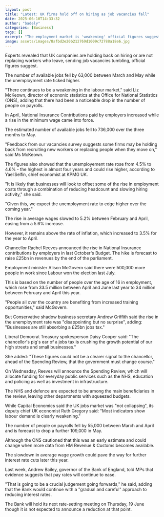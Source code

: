 ```yaml
---
layout: post
title: "Latest: UK firms hold off on hiring as job vacancies fall"
date: 2025-06-10T14:33:32
author: "badely"
categories: [Business]
tags: []
excerpt: "The employment market is 'weakening' official figures suggest, as cautious businesses delay recruitment."
image: assets/images/8afbd2e20b212769d1009c72788a18e6.jpg
---
```


Experts revealed that UK companies are holding back on hiring or are not replacing workers who leave, sending job vacancies tumbling, official figures suggest.

The number of available jobs fell by 63,000 between March and May while the unemployment rate ticked higher.

"There continues to be a weakening in the labour market," said Liz McKeown, director of econonic statistics at the Office for National Statistics (ONS), adding that there had been a noticeable drop in the number of people on payrolls.

In April, National Insurance Contributions paid by employers increased while a rise in the minimum wage came into force. 

The estimated number of available jobs fell to 736,000 over the three months to May. 

"Feedback from our vacancies survey suggests some firms may be holding back from recruiting new workers or replacing people when they move on," said Ms McKeown.

The figures also showed that the unemployement rate rose from 4.5% to 4.6% - the highest in almost four years and could rise higher, according to Yael Selfin, chief economist at KPMG UK.

"It is likely that businesses will look to offset some of the rise in employment costs through a combination of reducing headcount and slowing hiring activity," she said.

"Given this, we expect the unemployment rate to edge higher over the coming year."

The rise in average wages slowed to 5.2% between February and April, easing from a 5.6% increase. 

However, it remains above the rate of inflation, which increased to 3.5% for the year to April.

Chancellor Rachel Reeves announced the rise in National Insurance contributions by employers in last October's Budget. The hike is forecast to raise £25bn in revenues by the end of the parliament.

Employment minister Alison McGovern said there were 500,000 more people in work since Labour won the election last July. 

This is based on the number of people over the age of 16 in employment, which rose from 33.5 million between April and June last year to 34 million between February and April this year.  

"People all over the country are benefiting from increased training opportunities," said McGovern.

But Conservative shadow business secretary Andrew Griffith said the rise in the unemployment rate was "disappointing but no surprise", adding: "Businesses are still absorbing a £25bn jobs tax."

Liberal Democrat Treasury spokesperson Daisy Cooper said: "The chancellor's pig's ear of a jobs tax is crushing the growth potential of our high streets and small businesses."

She added: "These figures could not be a clearer signal to the chancellor, ahead of the Spending Review, that the government must change course."

On Wednesday, Reeves will announce the Spending Review, which will allocate funding for everyday public services such as the NHS, education and policing as well as investment in infrastructure.    

The NHS and defence are expected to be among the main beneficiaries in the review, leaving other departments with squeezed budgets.  

While Capital Economics said the UK jobs market was "not collapsing", its deputy chief UK economist Ruth Gregory said: "Most indicators show labour demand is clearly weakening."

The number of people on payrolls fell by 55,000 between March and April and is forecast to drop a further 109,000 in May. 

Although the ONS cautioned that this was an early estimate and could change when more data from HM Revenue & Customs becomes available. 

The slowdown in average wage growth could pave the way for further interest rate cuts later this year.

Last week, Andrew Bailey, governor of the Bank of England, told MPs that evidence suggests that pay rates will continue to ease.

"That is going to be a crucial judgement going forwards," he said, adding that the Bank would continue with a "gradual and careful" approach to reducing interest rates.

The Bank will hold its next rate-setting meeting on Thursday, 19 June though it is not expected to announce a reduction at that point.

